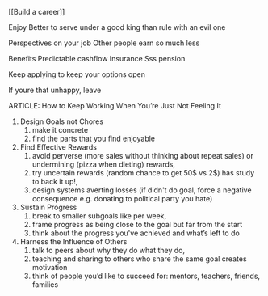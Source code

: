 [[Build a career]]

Enjoy
Better to serve under a good king than rule with an evil one

Perspectives on your job
Other people earn so much less

Benefits
Predictable cashflow
Insurance
Sss pension

Keep applying to keep your options open

If youre that unhappy, leave

ARTICLE: How to Keep Working When You’re Just Not Feeling It
1. Design Goals not Chores
	1. make it concrete
	2. find the parts that you find enjoyable
2. Find Effective Rewards
	1. avoid perverse (more sales without thinking about repeat sales) or undermining (pizza when dieting) rewards, 
	2. try uncertain rewards (random chance to get 50$ vs 2$) has study to back it up!, 
	3. design systems averting losses (if didn't do goal, force a negative consequence e.g. donating to political party you hate)
3. Sustain Progress
	1. break to smaller subgoals like per week, 
	2. frame progress as being close to the goal but far from the start
	3. think about the progress you've achieved and what’s left to do
4. Harness the Influence of Others
	1. talk to peers about why they do what they do, 
	2. teaching and sharing to others who share the same goal creates motivation
	3. think of people you’d like to succeed for: mentors, teachers, friends, families